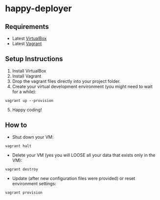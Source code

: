 happy-deployer
==============

Requirements
------------

* Latest [VirtualBox](https://www.virtualbox.org/wiki/Downloads)
* Latest [Vagrant](http://www.vagrantup.com/downloads.html)


Setup Instructions
------------------

1. Install VirtualBox
2. Install Vagrant
3. Drop the vagrant files directly into your project folder.
4. Create your virtual development environment (you might need to wait for a while):
  ```
  vagrant up --provision
  ```
5. Happy coding!


How to
------
* Shut down your VM:
```
vagrant halt
```

* Delete your VM (yes you will LOOSE all your data that exists only in the VM):
```
vagrant destroy
```

* Update (after new configuration files were provided) or reset environment settings:
```
vagrant provision
```
